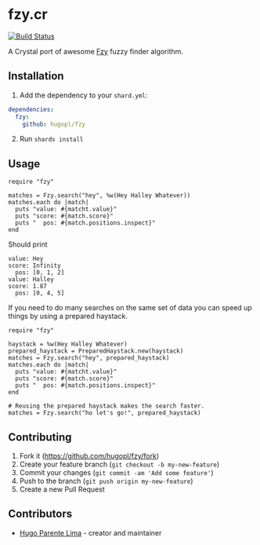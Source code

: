 # fzy.cr

[![Build Status](https://travis-ci.org/hugopl/fzy.svg?branch=master)](https://travis-ci.org/hugopl/fzy)

A Crystal port of awesome [Fzy](https://github.com/jhawthorn/fzy) fuzzy finder algorithm.

## Installation

1. Add the dependency to your `shard.yml`:

```yaml
dependencies:
  fzy:
    github: hugopl/fzy
```

2. Run `shards install`

## Usage

```crystal
require "fzy"

matches = Fzy.search("hey", %w(Hey Halley Whatever))
matches.each do |match|
  puts "value: #{matcht.value}"
  puts "score: #{match.score}"
  puts "  pos: #{match.positions.inspect}"
end
```

Should print

```
value: Hey
score: Infinity
  pos: [0, 1, 2]
value: Halley
score: 1.87
  pos: [0, 4, 5]
```

If you need to do many searches on the same set of data you can speed up things by
using a prepared haystack.

```crystal
require "fzy"

haystack = %w(Hey Halley Whatever)
prepared_haystack = PreparedHaystack.new(haystack)
matches = Fzy.search("hey", prepared_haystack)
matches.each do |match|
  puts "value: #{matcht.value}"
  puts "score: #{match.score}"
  puts "  pos: #{match.positions.inspect}"
end

# Reusing the prepared haystack makes the search faster.
matches = Fzy.search("ho let's go!", prepared_haystack)
```


## Contributing

1. Fork it (<https://github.com/hugopl/fzy/fork>)
2. Create your feature branch (`git checkout -b my-new-feature`)
3. Commit your changes (`git commit -am 'Add some feature'`)
4. Push to the branch (`git push origin my-new-feature`)
5. Create a new Pull Request

## Contributors

- [Hugo Parente Lima](https://github.com/hugopl) - creator and maintainer
